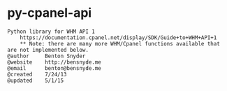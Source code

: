 py-cpanel-api
=============

    Python library for WHM API 1
        https://documentation.cpanel.net/display/SDK/Guide+to+WHM+API+1
        ** Note: there are many more WHM/Cpanel functions available that are not implemented below.
    @author     Benton Snyder
    @website    http://bensnyde.me
    @email      benton@bensnyde.me
    @created    7/24/13
    @updated    5/1/15
